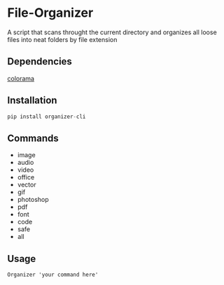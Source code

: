 # File-Organizer
A script that scans throught the current directory and organizes all loose files into neat folders by file extension

## Dependencies
[colorama](https://pypi.org/project/colorama/)

## Installation
```python
pip install organizer-cli
```

## Commands


* image
* audio
* video
* office
* vector
* gif
* photoshop
* pdf
* font
* code
* safe
* all

## Usage 
```text
Organizer 'your command here'
```
